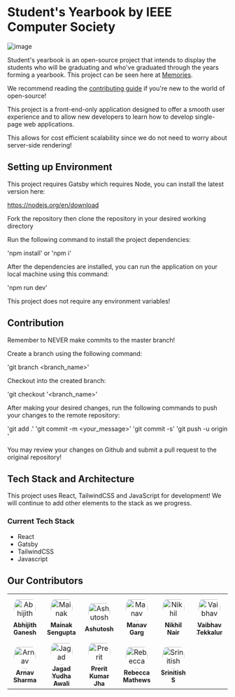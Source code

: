 # Student's Yearbook by IEEE Computer Society

![image](https://user-images.githubusercontent.com/67182544/185732369-a16904c9-7162-4b72-8c84-962fe9a6c50f.png)

Student's yearbook is an open-source project that intends to display the students who will be graduating and who've graduated through the years forming a yearbook. This project can be seen here at [Memories](https://memories.ieeecsvitc.com).

We recommend reading the [contributing guide](./CONTRIBUTING.md) if you're new to the world of open-source!

This project is a front-end-only application designed to offer a smooth user experience and to allow new developers to learn how to develop single-page web applications.

This allows for cost efficient scalability since we do not need to worry about server-side rendering!

## Setting up Environment

This project requires Gatsby which requires Node, you can install the latest version here:

https://nodejs.org/en/download

Fork the repository then clone the repository in your desired working directory

Run the following command to install the project dependencies:

'npm install' 
or 
'npm i'

After the dependencies are installed, you can run the application on your local machine using this command:

'npm run dev'

This project does not require any environment variables!

## Contribution

Remember to NEVER make commits to the master branch!

Create a branch using the following command:

'git branch <branch_name>'

Checkout into the created branch:

'git checkout '<branch_name>'

After making your desired changes, run the following commands to push your changes to the remote repository:

'git add .'
'git commit -m <your_message>'
'git commit -s'
'git push -u origin <your-branch-name>'

You may review your changes on Github and submit a pull request to the original repository!

## Tech Stack and Architecture

This project uses React, TailwindCSS and JavaScript for development! We will continue to add other elements to the stack as we progress.

### Current Tech Stack

- React
- Gatsby
- TailwindCSS
- Javascript

## Our Contributors

<table>
<tr>
    <td align="center" style="word-wrap: break-word; width: 75.0; height: 75.0">
        <a href=https://github.com/AbhijithGanesh>
            <img src=https://avatars.githubusercontent.com/u/67182544?v=4 width="50;"  style="border-radius:50%;align-items:center;justify-content:center;overflow:hidden;padding-top:10px" alt=Abhijith Ganesh/>
            <br />
            <sub style="font-size:14px"><b>Abhijith Ganesh</b></sub>
        </a>
    </td>
    <td align="center" style="word-wrap: break-word; width: 75.0; height: 75.0">
        <a href=https://github.com/cool-pants>
            <img src=https://avatars.githubusercontent.com/u/60956127?v=4 width="50;"  style="border-radius:50%;align-items:center;justify-content:center;overflow:hidden;padding-top:10px" alt=Mainak Sengupta/>
            <br />
            <sub style="font-size:14px"><b>Mainak Sengupta</b></sub>
        </a>
    </td>
    <td align="center" style="word-wrap: break-word; width: 75.0; height: 75.0">
        <a href=https://github.com/coldn00dles>
            <img src=https://avatars.githubusercontent.com/u/93096256?v=4 width="50;"  style="border-radius:50%;align-items:center;justify-content:center;overflow:hidden;padding-top:10px" alt=Ashutosh />
            <br />
            <sub style="font-size:14px"><b>Ashutosh </b></sub>
        </a>
    </td>
    <td align="center" style="word-wrap: break-word; width: 75.0; height: 75.0">
        <a href=https://github.com/ManavvGarg>
            <img src=https://avatars.githubusercontent.com/u/58691392?v=4 width="50;"  style="border-radius:50%;align-items:center;justify-content:center;overflow:hidden;padding-top:10px" alt=Manav Garg/>
            <br />
            <sub style="font-size:14px"><b>Manav Garg</b></sub>
        </a>
    </td>
    <td align="center" style="word-wrap: break-word; width: 75.0; height: 75.0">
        <a href=https://github.com/icebelly29>
            <img src=https://avatars.githubusercontent.com/u/68722494?v=4 width="50;"  style="border-radius:50%;align-items:center;justify-content:center;overflow:hidden;padding-top:10px" alt=Nikhil Nair/>
            <br />
            <sub style="font-size:14px"><b>Nikhil Nair</b></sub>
        </a>
    </td>
    <td align="center" style="word-wrap: break-word; width: 75.0; height: 75.0">
        <a href=https://github.com/vaibhavTekk>
            <img src=https://avatars.githubusercontent.com/u/59783171?v=4 width="50;"  style="border-radius:50%;align-items:center;justify-content:center;overflow:hidden;padding-top:10px" alt=Vaibhav Tekkalur/>
            <br />
            <sub style="font-size:14px"><b>Vaibhav Tekkalur</b></sub>
        </a>
    </td>
</tr>
<tr>
    <td align="center" style="word-wrap: break-word; width: 75.0; height: 75.0">
        <a href=https://github.com/0b51d14n217>
            <img src=https://avatars.githubusercontent.com/u/84272970?v=4 width="50;"  style="border-radius:50%;align-items:center;justify-content:center;overflow:hidden;padding-top:10px" alt=Arnav Sharma/>
            <br />
            <sub style="font-size:14px"><b>Arnav Sharma</b></sub>
        </a>
    </td>
    <td align="center" style="word-wrap: break-word; width: 75.0; height: 75.0">
        <a href=https://github.com/jagadyudha>
            <img src=https://avatars.githubusercontent.com/u/41937681?v=4 width="50;"  style="border-radius:50%;align-items:center;justify-content:center;overflow:hidden;padding-top:10px" alt=Jagad Yudha Awali/>
            <br />
            <sub style="font-size:14px"><b>Jagad Yudha Awali</b></sub>
        </a>
    </td>
    <td align="center" style="word-wrap: break-word; width: 75.0; height: 75.0">
        <a href=https://github.com/prerit2001>
            <img src=https://avatars.githubusercontent.com/u/67575900?v=4 width="50;"  style="border-radius:50%;align-items:center;justify-content:center;overflow:hidden;padding-top:10px" alt=Prerit Kumar Jha/>
            <br />
            <sub style="font-size:14px"><b>Prerit Kumar Jha</b></sub>
        </a>
    </td>
    <td align="center" style="word-wrap: break-word; width: 75.0; height: 75.0">
        <a href=https://github.com/bytesofbec>
            <img src=https://avatars.githubusercontent.com/u/61302491?v=4 width="50;"  style="border-radius:50%;align-items:center;justify-content:center;overflow:hidden;padding-top:10px" alt=Rebecca Mathews/>
            <br />
            <sub style="font-size:14px"><b>Rebecca Mathews</b></sub>
        </a>
    </td>
    <td align="center" style="word-wrap: break-word; width: 75.0; height: 75.0">
        <a href=https://github.com/Deceptrax123>
            <img src=https://avatars.githubusercontent.com/u/87447180?v=4 width="50;"  style="border-radius:50%;align-items:center;justify-content:center;overflow:hidden;padding-top:10px" alt=Srinitish S/>
            <br />
            <sub style="font-size:14px"><b>Srinitish S</b></sub>
        </a>
    </td>
</tr>
</table>
